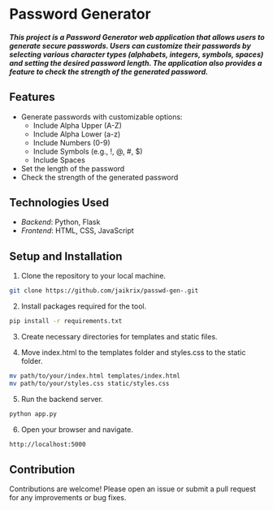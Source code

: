 <h1> Password Generator </h1>

<h5> This project is a Password Generator web application that allows users to generate secure passwords. Users can customize their passwords by selecting various character types (alphabets, integers, symbols, spaces) and setting the desired password length. The application also provides a feature to check the strength of the generated password.</h5>

## Features
- Generate passwords with customizable options:
  - Include Alpha Upper (A-Z)
  - Include Alpha Lower (a-z)
  - Include Numbers (0-9)
  - Include Symbols (e.g., !, @, #, $)
  - Include Spaces
- Set the length of the password
- Check the strength of the generated password

## Technologies Used
- *Backend*: Python, Flask 
- *Frontend*: HTML, CSS, JavaScript

## Setup and Installation
1. Clone the repository to your local machine.
```bash
git clone https://github.com/jaikrix/passwd-gen-.git
```

2. Install packages required for the tool.
```bash
pip install -r requirements.txt
```

3. Create necessary directories for templates and static files.
   
4. Move index.html to the templates folder and styles.css to the static folder.
```bash
mv path/to/your/index.html templates/index.html
mv path/to/your/styles.css static/styles.css
```
 
5. Run the backend server.
```bash
python app.py
```

6. Open your browser and navigate.
```bash
http://localhost:5000
```

<h2>Contribution</h2>
Contributions are welcome! Please open an issue or submit a pull request for any improvements or bug fixes.


